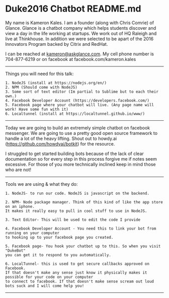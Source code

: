 # Duke2016 Chatbot README.md

My name is Kameron Kales. I am a founder (along with Chris Comrie) of Glance. 
Glance is a chatbot company which helps students discover and view a day in the life working at startups. 
We work out of HQ Raleigh and live at Thinkhouse. 
In addition we were selected to be apart of the 2016 Innovators Program backed by Citrix and RedHat. 

I can be reached at kameron@askglance.com. My cell phone number is 704-877-6219 or on facebook at 
facebook.com/kameron.kales

------------------------------------------------------------------------------------------------------------------------
Things you will need for this talk:

	1. NodeJS (install at https://nodejs.org/en/)
	2. NPM (Should come with NodeJS)
	3. Some sort of text editor (Im partial to Sublime but to each their own.)
	4. Facebook Developer Account (https://developers.facebook.com/)
	5. Facebook page where your chatbot will live. (Any page name will work! Have some fun with it)
	6. Localtunnel (install at https://localtunnel.github.io/www/)

------------------------------------------------------------------------------------------------------------------------

Today we are going to build an extremely simple chatbot on facebook messenger. We are going to use a pretty good open source framework to handle a lot of the heavy lifting. Shout out to howdy.ai (https://github.com/howdyai/botkit) for the resource.

I struggled to get started building bots because of the lack of clear documentation so for every step in this process forgive me if notes seem excessive. For those of you more technically inclined keep in mind those who are not!

------------------------------------------------------------------------------------------------------------------------

Tools we are using & what they do:
	
	1. NodeJS- to run our code. NodeJS is javascript on the backend. 

	2. NPM- Node package manager. Think of this kind of like the app store on an iphone. 
	It makes it really easy to pull in cool stuff to use in NodeJS.

	3. Text Editor- This will be used to edit the code I provide 

	4. Facebook Developer Account - You need this to link your bot from running on your computer
	to hooking up to your facebook page you created.

	5. Facebook page- You hook your chatbot up to this. So when you visit "DukeBot" 
	you can get it to respond to you automatically.

	6. LocalTunnel- this is used to get secure callbacks approved on Facebook. 
	If that doesn't make any sense just know it physically makes it possible for your code on your computer 
	to connect to facebook. If that doesn't make sense scream out loud bots suck and I will come help you!

------------------------------------------------------------------------------------------------------------------------




